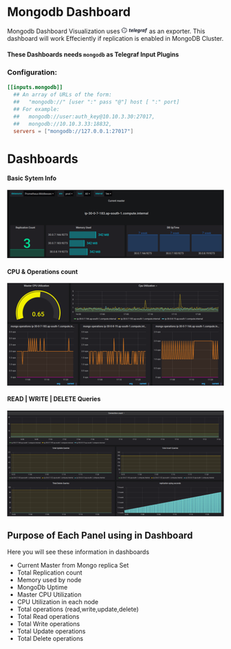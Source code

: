 # Mongodb Dashboard

Mongodb Dashboard Visualization uses  <img src="./images/logo_telegraf.png" width="60">  as an exporter. This dashboard will work Effeciently if replication is enabled in MongoDB Cluster.

#### These Dashboards needs ```mongodb``` as Telegraf Input Plugins

### Configuration:

```toml
[[inputs.mongodb]]
  ## An array of URLs of the form:
  ##   "mongodb://" [user ":" pass "@"] host [ ":" port]
  ## For example:
  ##   mongodb://user:auth_key@10.10.3.30:27017,
  ##   mongodb://10.10.3.33:18832,
  servers = ["mongodb://127.0.0.1:27017"]
```

# Dashboards

#### Basic Sytem Info

![image1](./images/image1.png)

#### CPU & Operations count

![image2](./images/image2.png)

#### READ  | WRITE | DELETE Queries

![image2](./images/image3.png)

## Purpose of Each Panel using in Dashboard

Here you will see these information in dashboards

- Current Master from Mongo replica Set
- Total Replication count
- Memory used by node
- MongoDb Uptime
- Master CPU Utilization
- CPU Utilization in each node
- Total operations (read,write,update,delete)
- Total Read operations
- Total Write operations
- Total Update operations
- Total Delete operations